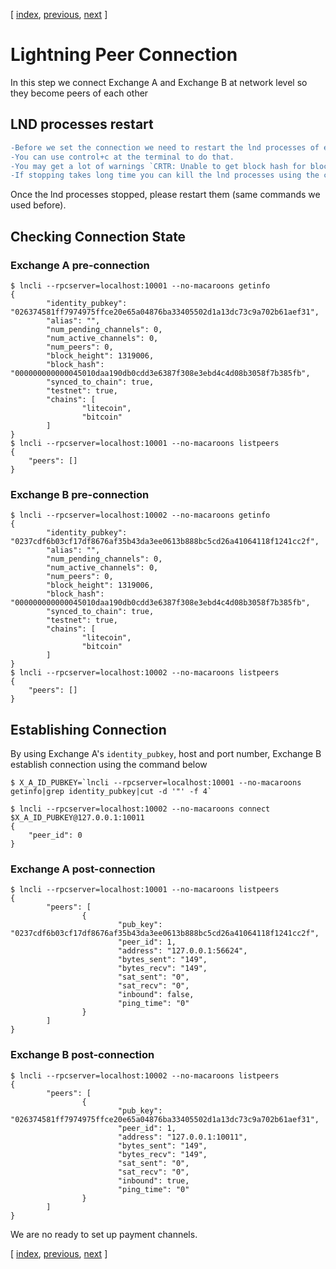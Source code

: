 [ [index](/README.md), [previous](/LIGHTNING-01-peers.md), [next](/LIGHTNING-03-channels.md) ]

# Lightning Peer Connection
In this step we connect Exchange A and Exchange B at network level so they become peers of each other   

## LND processes restart
```diff
-Before we set the connection we need to restart the lnd processes of exchange A and B. 
-You can use control+c at the terminal to do that. 
-You may get a lot of warnings `CRTR: Unable to get block hash for block at height`. These can be ignored. 
-If stopping takes long time you can kill the lnd processes using the command `killall lnd` at the cli terminal.
```

Once the lnd processes stopped, please restart them (same commands we used before).

## Checking Connection State

### Exchange A pre-connection
```shell
$ lncli --rpcserver=localhost:10001 --no-macaroons getinfo
{
        "identity_pubkey": "026374581ff7974975ffce20e65a04876ba33405502d1a13dc73c9a702b61aef31",
        "alias": "",
        "num_pending_channels": 0,
        "num_active_channels": 0,
        "num_peers": 0,
        "block_height": 1319006,
        "block_hash": "000000000000045010daa190db0cdd3e6387f308e3ebd4c4d08b3058f7b385fb",
        "synced_to_chain": true,
        "testnet": true,
        "chains": [
                "litecoin",
                "bitcoin"
        ]
}
$ lncli --rpcserver=localhost:10001 --no-macaroons listpeers
{
    "peers": []
}
```

### Exchange B pre-connection
```shell
$ lncli --rpcserver=localhost:10002 --no-macaroons getinfo
{
        "identity_pubkey": "0237cdf6b03cf17df8676af35b43da3ee0613b888bc5cd26a41064118f1241cc2f",
        "alias": "",
        "num_pending_channels": 0,
        "num_active_channels": 0,
        "num_peers": 0,
        "block_height": 1319006,
        "block_hash": "000000000000045010daa190db0cdd3e6387f308e3ebd4c4d08b3058f7b385fb",
        "synced_to_chain": true,
        "testnet": true,
        "chains": [
                "litecoin",
                "bitcoin"
        ]
}
$ lncli --rpcserver=localhost:10002 --no-macaroons listpeers
{
    "peers": []
}
```


## Establishing Connection
By using Exchange A's `identity_pubkey`, host and port number, Exchange B establish connection using the command below
```shell
$ X_A_ID_PUBKEY=`lncli --rpcserver=localhost:10001 --no-macaroons getinfo|grep identity_pubkey|cut -d '"' -f 4`

$ lncli --rpcserver=localhost:10002 --no-macaroons connect $X_A_ID_PUBKEY@127.0.0.1:10011
{
    "peer_id": 0
}
```

### Exchange A post-connection
```shell
$ lncli --rpcserver=localhost:10001 --no-macaroons listpeers
{
        "peers": [
                {
                        "pub_key": "0237cdf6b03cf17df8676af35b43da3ee0613b888bc5cd26a41064118f1241cc2f",
                        "peer_id": 1,
                        "address": "127.0.0.1:56624",
                        "bytes_sent": "149",
                        "bytes_recv": "149",
                        "sat_sent": "0",
                        "sat_recv": "0",
                        "inbound": false,
                        "ping_time": "0"
                }
        ]
}
```

### Exchange B post-connection
```shell
$ lncli --rpcserver=localhost:10002 --no-macaroons listpeers
{
        "peers": [
                {
                        "pub_key": "026374581ff7974975ffce20e65a04876ba33405502d1a13dc73c9a702b61aef31",
                        "peer_id": 1,
                        "address": "127.0.0.1:10011",
                        "bytes_sent": "149",
                        "bytes_recv": "149",
                        "sat_sent": "0",
                        "sat_recv": "0",
                        "inbound": true,
                        "ping_time": "0"
                }
        ]
}
```

We are no ready to set up payment channels. 

[ [index](/README.md), [previous](/LIGHTNING-01-peers.md), [next](/LIGHTNING-03-channels.md) ]
